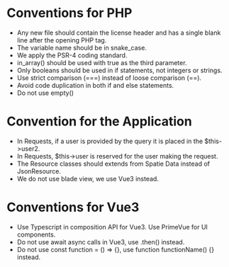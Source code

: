 # Conventions for PHP

- Any new file should contain the license header and has a single blank line after the opening PHP tag.
- The variable name should be in snake_case.
- We apply the PSR-4 coding standard.
- in_array() should be used with true as the third parameter.
- Only booleans should be used in if statements, not integers or strings.
- Use strict comparison (===) instead of loose comparison (==).
- Avoid code duplication in both if and else statements.
- Do not use empty() 

# Convention for the Application

- In Requests, if a user is provided by the query it is placed in the $this->user2.
- In Requests, $this->user is reserved for the user making the request.
- The Resource classes should extends from Spatie Data instead of JsonResource.
- We do not use blade view, we use Vue3 instead.

# Conventions for Vue3

- Use Typescript in composition API for Vue3. Use PrimeVue for UI components.
- Do not use await async calls in Vue3, use .then() instead.
- Do not use const function = () => {}, use function functionName() {} instead.